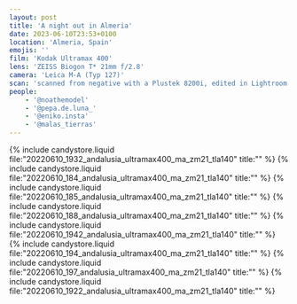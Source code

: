 ```yaml
---
layout: post
title: 'A night out in Almeria'
date: 2023-06-10T23:53+0100
location: 'Almeria, Spain'
emojis: ''
film: 'Kodak Ultramax 400'
lens: 'ZEISS Biogon T* 21mm f/2.8'
camera: 'Leica M-A (Typ 127)'
scan: 'scanned from negative with a Plustek 8200i, edited in Lightroom'
people: 
    - '@noathemodel'
    - '@pepa.de.luna_'
    - '@eniko.insta'
    - '@malas_tierras'
---
```


{% include candystore.liquid file:"20220610_1932_andalusia_ultramax400_ma_zm21_tla140" title:"" %}
{% include candystore.liquid file:"20220610_184_andalusia_ultramax400_ma_zm21_tla140" title:"" %}
{% include candystore.liquid file:"20220610_185_andalusia_ultramax400_ma_zm21_tla140" title:"" %}
{% include candystore.liquid file:"20220610_188_andalusia_ultramax400_ma_zm21_tla140" title:"" %}
{% include candystore.liquid file:"20220610_1942_andalusia_ultramax400_ma_zm21_tla140" title:"" %}
{% include candystore.liquid file:"20220610_194_andalusia_ultramax400_ma_zm21_tla140" title:"" %}
{% include candystore.liquid file:"20220610_197_andalusia_ultramax400_ma_zm21_tla140" title:"" %}
{% include candystore.liquid file:"20220610_1922_andalusia_ultramax400_ma_zm21_tla140" title:"" %}
